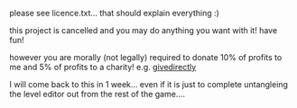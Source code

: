 please see licence.txt... that should explain everything :)

this project is cancelled and you may do anything you want with it! have fun!

however you are morally (not legally) required to donate 10% of profits to me and 5% of profits to a charity! e.g. [givedirectly](https://www.givedirectly.org/)

I will come back to this in 1 week... even if it is just to complete untangleing the level editor out from the rest of the game....
